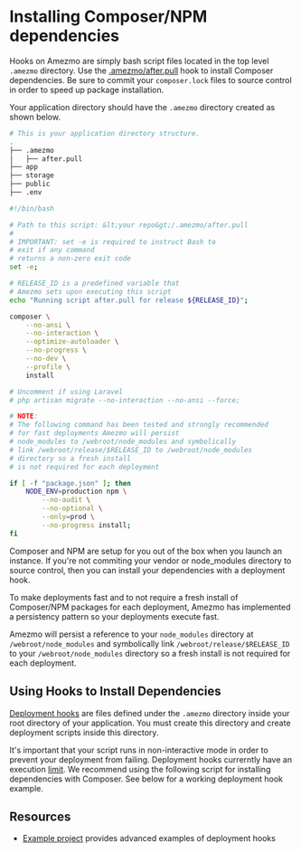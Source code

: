 # Installing Composer/NPM dependencies

Hooks on Amezmo
are simply bash script files located in the top level `.amezmo` directory.
Use the [.amezmo/after.pull](/docs/deployments/hooks/after-pull) hook to install Composer dependencies.
Be sure to commit your `composer.lock` files to source control in order to speed up package installation.

Your application directory should have the `.amezmo` directory created as shown below.

```bash
# This is your application directory structure.
.
├── .amezmo
│   ├── after.pull
├── app
├── storage
├── public
├── .env
```

```bash
#!/bin/bash

# Path to this script: &lt;your repo&gt;/.amezmo/after.pull
#
# IMPORTANT: set -e is required to instruct Bash to
# exit if any command
# returns a non-zero exit code
set -e;

# RELEASE_ID is a predefined variable that
# Amezmo sets upon executing this script
echo "Running script after.pull for release ${RELEASE_ID}";

composer \
    --no-ansi \
    --no-interaction \
    --optimize-autoloader \
    --no-progress \
    --no-dev \
    --profile \
    install

# Uncomment if using Laravel
# php artisan migrate --no-interaction --no-ansi --force;

# NOTE:
# The following command has been tested and strongly recommended
# for fast deployments Amezmo will persist
# node_modules to /webroot/node_modules and symbolically
# link /webroot/release/$RELEASE_ID to /webroot/node_modules
# directory so a fresh install
# is not required for each deployment

if [ -f "package.json" ]; then
    NODE_ENV=production npm \
        --no-audit \
        --no-optional \
        --only=prod \
        --no-progress install;
fi
```

Composer and NPM are setup for you out of the box when you launch an instance.
If you're not commiting your vendor or node_modules directory to source control, then you can install your dependencies
with a deployment hook.

To make deployments fast and to not require a fresh install of Composer/NPM packages for each deployment,
Amezmo has implemented a persistency pattern so your deployments execute fast.

Amezmo will persist a reference to your
`node_modules` directory at `/webroot/node_modules` and symbolically
link `/webroot/release/$RELEASE_ID` to your `/webroot/node_modules`
directory so a fresh install
is not required for each deployment.

## Using Hooks to Install Dependencies
[Deployment hooks](/docs/deployments/hooks) are files defined under the `.amezmo`
directory inside your root directory of your application. You must create
this directory and create deployment scripts inside this directory.

It's important that your script runs in non-interactive mode in order to prevent your deployment from failing.
Deployment hooks currerntly have an execution [limit](/docs/deployments/hooks#limits).
We recommend using the following script for installing dependencies with Composer. See below for a working deployment hook example.

## Resources
- [Example project](https://github.com/amezmo/demo.amezmo.com) provides advanced examples of deployment hooks